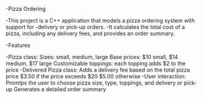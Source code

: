 -Pizza Ordering 

-This project is a C++ application that models a pizza ordering system with support for
-delivery or pick-up orders.
-It calculates the total cost of a pizza, including any delivery fees, and provides an order summary.

-Features

-Pizza class:
  Sizes: small, medium, large
  Base prices: $10 small, $14 medium, $17 large
  Customizable toppings: each topping adds $2 to the price
-Delivered Pizza class:
  Adds a delivery fee based on the total pizza price
    $3.50 if the price exceeds $20
    $5.00 otherwise
-User interaction:
  Promtps the user to choose pizza size, type, toppings, and delivery or pick-up
  Generates a detailed order summary
